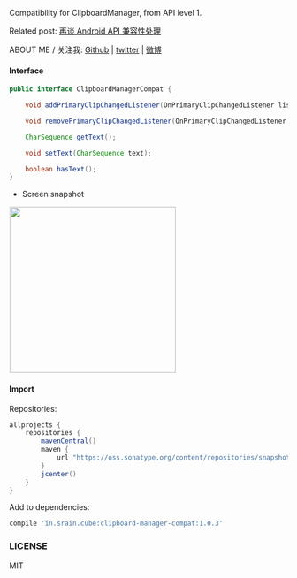 Compatibility for ClipboardManager, from API level 1.

Related post: [再谈 Android API 兼容性处理](http://www.liaohuqiu.net/cn/posts/android-api-compat-guide/)

ABOUT ME / 关注我:  [Github](https://github.com/liaohuqiu) | [twitter](https://twitter.com/liaohuqiu) | [微博](http://weibo.com/liaohuqiu)

#### Interface

```java
public interface ClipboardManagerCompat {

    void addPrimaryClipChangedListener(OnPrimaryClipChangedListener listener);

    void removePrimaryClipChangedListener(OnPrimaryClipChangedListener listener);

    CharSequence getText();

    void setText(CharSequence text);

    boolean hasText();
}
```

* Screen snapshot

<div><img src='https://raw.githubusercontent.com/liaohuqiu/android-ClipboardManagerCompat/master/art/clipboard-manager-compat.gif' width="300px" style='border: #f1f1f1 solid 1px'/></div>

#### Import

Repositories:

```groovy
allprojects {
    repositories {
        mavenCentral()
        maven {
            url "https://oss.sonatype.org/content/repositories/snapshots"
        }
        jcenter()
    }
}
```

Add to dependencies:

```groovy
compile 'in.srain.cube:clipboard-manager-compat:1.0.3'
```

### LICENSE

MIT
